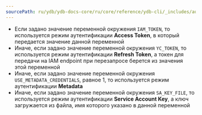 ```yaml
---
sourcePath: ru/ydb/ydb-docs-core/ru/core/reference/ydb-cli/_includes/auth/env_cloud.md
---
```

- Если задано значение переменной окружения `IAM_TOKEN`, то используется режим аутентификации **Access Token**, в который передается значение данной переменной
- Иначе, если задано значение переменной окружения `YC_TOKEN`, то используется режим аутентификации **Refresh Token**, а токен для передачи на IAM endpoint при перезапросе берется из значения этой переменной
- Иначе, если задано значение переменной окружения `USE_METADATA_CREDENTIALS`, равное 1, то используется режим аутентификации **Metadata**
- Иначе, если задано значение переменной окружения `SA_KEY_FILE`, то используется режим аутентификации **Service Account Key**, а ключ загружается из файла, имя которого указано в данной переменной
